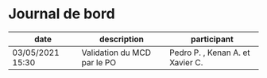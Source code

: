# Journal de bord

| date             | description                 | participant                      |
| ---------------- | --------------------------- | -------------------------------- |
| 03/05/2021 15:30 | Validation du MCD par le PO | Pedro P. , Kenan A. et Xavier C. |
